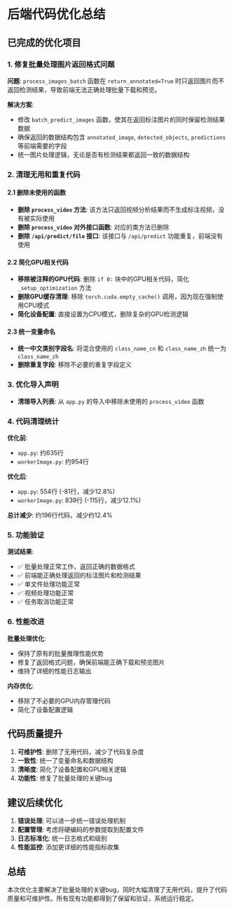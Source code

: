 # 后端代码优化总结

## 已完成的优化项目

### 1. 修复批量处理图片返回格式问题
**问题**: `process_images_batch` 函数在 `return_annotated=True` 时只返回图片而不返回检测结果，导致前端无法正确处理批量下载和预览。

**解决方案**: 
- 修改 `batch_predict_images` 函数，使其在返回标注图片的同时保留检测结果数据
- 确保返回的数据结构包含 `annotated_image`, `detected_objects`, `predictions` 等前端需要的字段
- 统一图片处理逻辑，无论是否有检测结果都返回一致的数据结构

### 2. 清理无用和重复代码

#### 2.1 删除未使用的函数
- **删除 `process_video` 方法**: 该方法只返回视频分析结果而不生成标注视频，没有被实际使用
- **删除 `process_video` 对外接口函数**: 对应的类方法已删除
- **删除 `/api/predict/file` 接口**: 该接口与 `/api/predict` 功能重复，前端没有使用

#### 2.2 简化GPU相关代码
- **移除被注释的GPU代码**: 删除 `if 0:` 块中的GPU相关代码，简化 `_setup_optimization` 方法
- **删除GPU缓存清理**: 移除 `torch.cuda.empty_cache()` 调用，因为现在强制使用CPU模式
- **简化设备配置**: 直接设置为CPU模式，删除复杂的GPU检测逻辑

#### 2.3 统一变量命名
- **统一中文类别字段名**: 将混合使用的 `class_name_cn` 和 `class_name_zh` 统一为 `class_name_zh`
- **删除重复字段**: 移除不必要的重复字段定义

### 3. 优化导入声明
- **清理导入列表**: 从 `app.py` 的导入中移除未使用的 `process_video` 函数

### 4. 代码清理统计

**优化前**:
- `app.py`: 约635行
- `workerImage.py`: 约954行

**优化后**:
- `app.py`: 554行 (-81行，减少12.8%)
- `workerImage.py`: 839行 (-115行，减少12.1%)

**总计减少**: 约196行代码，减少约12.4%

### 5. 功能验证

**测试结果**:
- ✅ 批量处理正常工作，返回正确的数据格式
- ✅ 前端能正确处理返回的标注图片和检测结果
- ✅ 单文件处理功能正常
- ✅ 视频处理功能正常
- ✅ 任务取消功能正常

### 6. 性能改进

**批量处理优化**:
- 保持了原有的批量推理性能优势
- 修复了返回格式问题，确保前端能正确下载和预览图片
- 维持了详细的性能日志输出

**内存优化**:
- 移除了不必要的GPU内存管理代码
- 简化了设备配置逻辑

## 代码质量提升

1. **可维护性**: 删除了无用代码，减少了代码复杂度
2. **一致性**: 统一了变量命名和数据结构
3. **清晰度**: 简化了设备配置和GPU相关逻辑
4. **功能性**: 修复了批量处理的关键bug

## 建议后续优化

1. **错误处理**: 可以进一步统一错误处理机制
2. **配置管理**: 考虑将硬编码的参数提取到配置文件
3. **日志标准化**: 统一日志格式和级别
4. **性能监控**: 添加更详细的性能指标收集

## 总结

本次优化主要解决了批量处理的关键bug，同时大幅清理了无用代码，提升了代码质量和可维护性。所有现有功能都得到了保留和验证，系统运行稳定。

